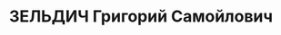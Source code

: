 ---
title: ЗЕЛЬДИЧ Григорий Самойлович
description: 'Род. в 1903, г. Киев, еврей, б/п. Проживал: г. Ленинград, Кирочная ул.,
  д. 8, кв. 39. Нач. 20-го (инструментального) цеха завода № 194

  Арестован 04.03.1937. Обв. по ст. 58-7-8-11 УК РСФСР. Приговор: выездная сессия
  ВК ВС СССР в г. Ленинград, 08.05.1937 – ВМН. Расстрелян 09.05.1937'
---